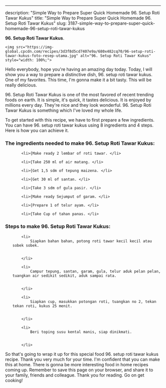 ---
description: "Simple Way to Prepare Super Quick Homemade 96. Setup Roti Tawar Kukus"
title: "Simple Way to Prepare Super Quick Homemade 96. Setup Roti Tawar Kukus"
slug: 3187-simple-way-to-prepare-super-quick-homemade-96-setup-roti-tawar-kukus

<p>
	<strong>96. Setup Roti Tawar Kukus</strong>. 
	
</p>
<p>
	
	<img src="https://img-global.cpcdn.com/recipes/3d3f8d5cd7407e9a/680x482cq70/96-setup-roti-tawar-kukus-foto-resep-utama.jpg" alt="96. Setup Roti Tawar Kukus" style="width: 100%;">
	
	
</p>
<p>
	Hello everybody, hope you're having an amazing day today. Today, I will show you a way to prepare a distinctive dish, 96. setup roti tawar kukus. One of my favorites. This time, I'm gonna make it a bit tasty. This will be really delicious.
</p>
	
<p>
	
</p>
<p>
	96. Setup Roti Tawar Kukus is one of the most favored of recent trending foods on earth. It is simple, it's quick, it tastes delicious. It is enjoyed by millions every day. They're nice and they look wonderful. 96. Setup Roti Tawar Kukus is something which I've loved my whole life.
</p>

<p>
To get started with this recipe, we have to first prepare a few ingredients. You can have 96. setup roti tawar kukus using 8 ingredients and 4 steps. Here is how you can achieve it.
</p>

<h3>The ingredients needed to make 96. Setup Roti Tawar Kukus:</h3>

<ol>
	
		<li>{Make ready 2 lembar of roti tawar. </li>
	
		<li>{Take 250 ml of air matang. </li>
	
		<li>{Get 1,5 sdm of tepung maizena. </li>
	
		<li>{Get 30 ml of santan. </li>
	
		<li>{Take 3 sdm of gula pasir. </li>
	
		<li>{Make ready Sejumput of garam. </li>
	
		<li>{Prepare 1 of telur ayam. </li>
	
		<li>{Take Cup of tahan panas. </li>
	
</ol>
<p>
	
</p>

<h3>Steps to make 96. Setup Roti Tawar Kukus:</h3>

<ol>
	
		<li>
			Siapkan bahan bahan, potong roti tawar kecil kecil atau sobek sobek.
			
			
		</li>
	
		<li>
			Campur tepung, santan, garam, gula, telur aduk pelan pelan, tuangkan air sedikit sedikit, aduk sampai rata.
			
			
		</li>
	
		<li>
			Siapkan cup, masukkan potongan roti, tuangkan no 2, tekan tekan roti, kukus 25 menit.
			
			
		</li>
	
		<li>
			Beri toping susu kental manis, siap dinikmati.
			
			
		</li>
	
</ol>

<p>
	
</p>

<p>
	So that's going to wrap it up for this special food 96. setup roti tawar kukus recipe. Thank you very much for your time. I'm confident that you can make this at home. There is gonna be more interesting food in home recipes coming up. Remember to save this page on your browser, and share it to your family, friends and colleague. Thank you for reading. Go on get cooking!
</p>
